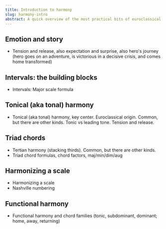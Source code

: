 ```yaml
---
title: Introduction to harmony
slug: harmony-intro
abstract: A quick overview of the most practical bits of euroclassical harmony.
---
```


## Emotion and story

- Tension and release, also expectation and surprise, also hero's journey (hero goes on an adventure, is victorious in a decisive crisis, and comes home transformed)

## Intervals: the building blocks

- Intervals: Major scale formula

## Tonical (aka tonal) harmony

- Tonical (aka tonal) harmony, key center. Euroclassical origin. Common, but there are other kinds. Tonic vs leading tone. Tension and release. 

## Triad chords

- Tertian harmony (stacking thirds). Common, but there are other kinds.
- Triad chord formulas, chord factors, maj/min/dim/aug

## Harmonizing a scale

- Harmonizing a scale 
- Nashville numbering

## Functional harmony

- Functional harmony and chord families (tonic, subdominant, dominant; home, away, returning)
